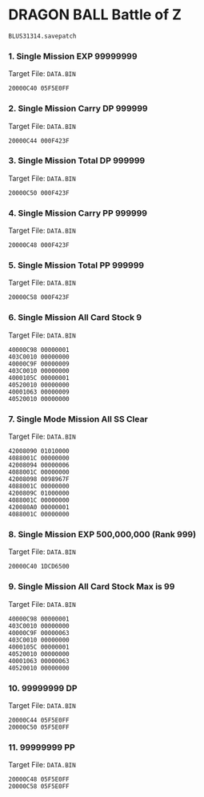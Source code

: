#  DRAGON BALL  Battle of Z 

`BLUS31314.savepatch`

### 1. Single Mission EXP 99999999

Target File: `DATA.BIN`

```
20000C40 05F5E0FF
```

### 2. Single Mission Carry DP 999999

Target File: `DATA.BIN`

```
20000C44 000F423F
```

### 3. Single Mission Total DP 999999

Target File: `DATA.BIN`

```
20000C50 000F423F
```

### 4. Single Mission Carry PP 999999

Target File: `DATA.BIN`

```
20000C48 000F423F
```

### 5. Single Mission Total PP 999999

Target File: `DATA.BIN`

```
20000C58 000F423F
```

### 6. Single Mission All Card Stock 9

Target File: `DATA.BIN`

```
40000C98 00000001
403C0010 00000000
40000C9F 00000009
403C0010 00000000
4000105C 00000001
40520010 00000000
40001063 00000009
40520010 00000000
```

### 7. Single Mode Mission All SS Clear

Target File: `DATA.BIN`

```
42008090 01010000
4088001C 00000000
42008094 00000006
4088001C 00000000
42008098 0098967F
4088001C 00000000
4200809C 01000000
4088001C 00000000
420080A0 00000001
4088001C 00000000
```

### 8. Single Mission EXP 500,000,000 (Rank 999)

Target File: `DATA.BIN`

```
20000C40 1DCD6500
```

### 9. Single Mission All Card Stock Max is 99

Target File: `DATA.BIN`

```
40000C98 00000001
403C0010 00000000
40000C9F 00000063
403C0010 00000000
4000105C 00000001
40520010 00000000
40001063 00000063
40520010 00000000
```

### 10. 99999999 DP

Target File: `DATA.BIN`

```
20000C44 05F5E0FF
20000C50 05F5E0FF
```

### 11. 99999999 PP

Target File: `DATA.BIN`

```
20000C48 05F5E0FF
20000C58 05F5E0FF
```

